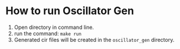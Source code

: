 # How to run Oscillator Gen
1. Open directory in command line.
2. run the command: `make run`
3. Generated cir files will be created in the `oscillator_gen` directory.